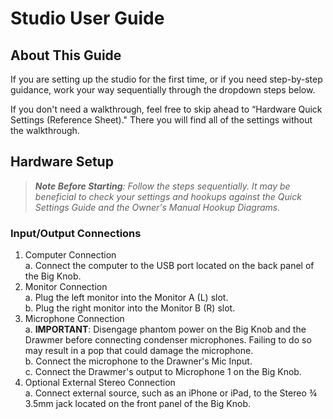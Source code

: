 #  Studio User Guide 

## About This Guide

If you are setting up the studio for the first time, or if you need step-by-step guidance, work your way sequentially through the dropdown steps below. 

If you don't need a walkthrough, feel free to skip ahead to “Hardware Quick Settings (Reference Sheet)." There you will find all of the settings without the walkthrough. 

## Hardware Setup 

> _**Note Before Starting**: Follow the steps sequentially. It may be beneficial to check your settings and hookups against the Quick Settings Guide and the Owner's Manual Hookup Diagrams._

### Input/Output Connections 

1. Computer Connection <br> 
   a. Connect the computer to the USB port located on the back panel of the Big Knob. 
2. Monitor Connection <br>
   a. Plug the left monitor into the Monitor A (L) slot. <br>
   b. Plug the right monitor into the Monitor B (R) slot. 
3. Microphone Connection <br> 
   a. **IMPORTANT**: Disengage phantom power on the Big Knob and the Drawmer before connecting condenser microphones. Failing to do so may result in a pop that could damage the microphone. <br> 
   b. Connect the microphone to the Drawner's Mic Input. <br> 
   c. Connect the Drawmer's output to Microphone 1 on the Big Knob. 
4. Optional External Stereo Connection <br>
   a. Connect external source, such as an iPhone or iPad, to the Stereo ¾ 3.5mm jack located on the front panel of the Big Knob. 
